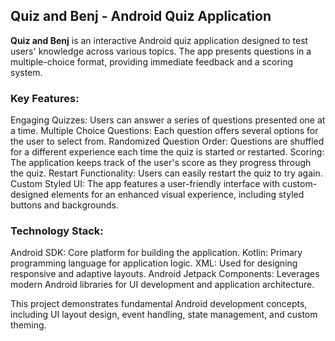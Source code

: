 ## Quiz and Benj - Android Quiz Application

**Quiz and Benj** is an interactive Android quiz application designed to test users' knowledge across various topics. The app presents questions in a multiple-choice format, providing immediate feedback and a scoring system.

### Key Features:

Engaging Quizzes: Users can answer a series of questions presented one at a time.
Multiple Choice Questions: Each question offers several options for the user to select from.
Randomized Question Order: Questions are shuffled for a different experience each time the quiz is started or restarted.
Scoring: The application keeps track of the user's score as they progress through the quiz.
Restart Functionality: Users can easily restart the quiz to try again.
Custom Styled UI: The app features a user-friendly interface with custom-designed elements for an enhanced visual experience, including styled buttons and backgrounds.

### Technology Stack:

Android SDK: Core platform for building the application.
Kotlin: Primary programming language for application logic.
XML: Used for designing responsive and adaptive layouts.
Android Jetpack Components: Leverages modern Android libraries for UI development and application architecture.

This project demonstrates fundamental Android development concepts, including UI layout design, event handling, state management, and custom theming.
